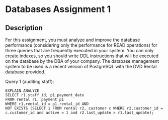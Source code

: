 # Databases Assignment 1
## Description
For this assignment, you must analyze and improve the database performance (considering only the performance for READ operations) for three queries that are
frequently executed in your system. You can only create indexes, so you should write DDL instructions that will be executed on the database by the DBA of your company.
The database management system to be used is a recent version of PostgreSQL with the DVD Rental database provided.

Query 1 (auditing staff):
```
EXPLAIN ANALYZE
SELECT r1.staff_id, p1.payment_date
FROM rental r1, payment p1
WHERE r1.rental_id = p1.rental_id AND
NOT EXISTS (SELECT 1 FROM rental r2, customer c WHERE r2.customer_id =
c.customer_id and active = 1 and r2.last_update > r1.last_update);
```
